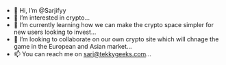 - 👋 Hi, I’m @Sarjifyy
- 👀 I’m interested in crypto...
- 🌱 I’m currently learning how we can make the crypto space simpler for new users looking to invest...
- 💞️ I’m looking to collaborate on our own crypto site which will chnage the game in the European and Asian market...
- 📫 You can reach me on sarj@tekkygeeks.com...

<!---
Sarjifyy/Sarjifyy is a ✨ special ✨ repository because its `README.md` (this file) appears on your GitHub profile.
You can click the Preview link to take a look at your changes.
--->
